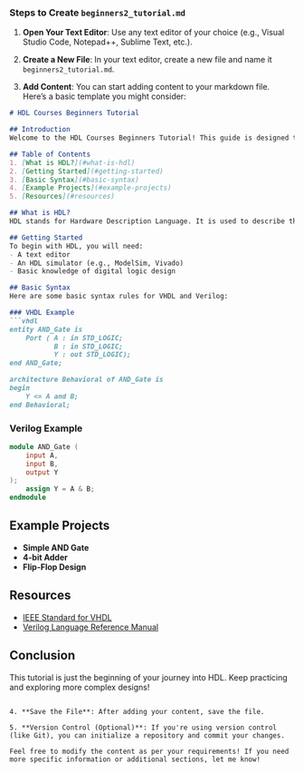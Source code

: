 ### Steps to Create `beginners2_tutorial.md`

1. **Open Your Text Editor**: Use any text editor of your choice (e.g., Visual Studio Code, Notepad++, Sublime Text, etc.).

2. **Create a New File**: In your text editor, create a new file and name it `beginners2_tutorial.md`.

3. **Add Content**: You can start adding content to your markdown file. Here’s a basic template you might consider:

```markdown
# HDL Courses Beginners Tutorial

## Introduction
Welcome to the HDL Courses Beginners Tutorial! This guide is designed to help you get started with Hardware Description Languages.

## Table of Contents
1. [What is HDL?](#what-is-hdl)
2. [Getting Started](#getting-started)
3. [Basic Syntax](#basic-syntax)
4. [Example Projects](#example-projects)
5. [Resources](#resources)

## What is HDL?
HDL stands for Hardware Description Language. It is used to describe the structure and behavior of electronic systems.

## Getting Started
To begin with HDL, you will need:
- A text editor
- An HDL simulator (e.g., ModelSim, Vivado)
- Basic knowledge of digital logic design

## Basic Syntax
Here are some basic syntax rules for VHDL and Verilog:

### VHDL Example
```vhdl
entity AND_Gate is
    Port ( A : in STD_LOGIC;
           B : in STD_LOGIC;
           Y : out STD_LOGIC);
end AND_Gate;

architecture Behavioral of AND_Gate is
begin
    Y <= A and B;
end Behavioral;
```

### Verilog Example
```verilog
module AND_Gate (
    input A,
    input B,
    output Y
);
    assign Y = A & B;
endmodule
```

## Example Projects
- **Simple AND Gate**
- **4-bit Adder**
- **Flip-Flop Design**

## Resources
- [IEEE Standard for VHDL](https://ieeexplore.ieee.org/document/1000000)
- [Verilog Language Reference Manual](https://ieeexplore.ieee.org/document/1000001)

## Conclusion
This tutorial is just the beginning of your journey into HDL. Keep practicing and exploring more complex designs!

```

4. **Save the File**: After adding your content, save the file.

5. **Version Control (Optional)**: If you're using version control (like Git), you can initialize a repository and commit your changes.

Feel free to modify the content as per your requirements! If you need more specific information or additional sections, let me know!